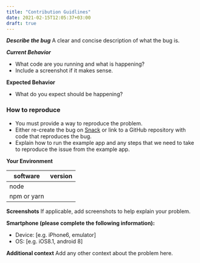 ```yaml
---
title: "Contribution Guidlines"
date: 2021-02-15T12:05:37+03:00
draft: true
---
```


***Describe the bug***
A clear and concise description of what the bug is.
 
***Current Behavior***

- What code are you running and what is happening?
- Include a screenshot if it makes sense.

**Expected Behavior**

- What do you expect should be happening?

### How to reproduce

- You must provide a way to reproduce the problem. 
- Either re-create the bug on [Snack](https://snack.expo.io) or link to a GitHub repository with code that reproduces the bug.
- Explain how to run the example app and any steps that we need to take to reproduce the issue from the example app.
 

**Your Environment**

| software             | version
| ----------------     | -------
| node                 |
| npm or yarn          |


**Screenshots**
If applicable, add screenshots to help explain your problem.

**Smartphone (please complete the following information):**
 - Device: [e.g. iPhone6, emulator]
 - OS: [e.g. iOS8.1, android 8]


**Additional context**
Add any other context about the problem here.
